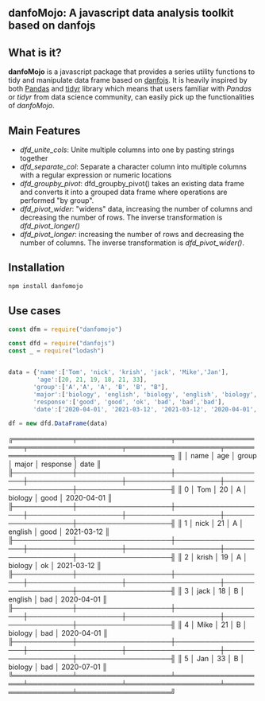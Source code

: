 ## danfoMojo: A javascript data analysis toolkit based on danfojs

## What is it?

**danfoMojo** is a javascript package that provides a series utility functions to tidy and manipulate data frame based on [danfojs](https://github.com/javascriptdata/danfojs#readme). It is heavily inspired by both [Pandas](https://pandas.pydata.org/pandas-docs/stable/) and [tidyr](https://tidyr.tidyverse.org/) library which means that users familiar with *Pandas* or *tidyr* from data science community, can easily pick up the functionalities of *danfoMojo*. 

## Main Features

  -  *dfd_unite_cols*: Unite multiple columns into one by pasting strings together
  -  *dfd_separate_col*: Separate a character column into multiple columns with a regular expression or numeric locations
  -  *dfd_groupby_pivot*: dfd_groupby_pivot() takes an existing data frame and converts it into a grouped data frame where operations are performed "by group".
  -  *dfd_pivot_wider*: "widens" data, increasing the number of columns and decreasing the number of rows. The inverse transformation is *dfd_pivot_longer()*
  -  *dfd_pivot_longer*:  increasing the number of rows and decreasing the number of columns. The inverse transformation is *dfd_pivot_wider()*.

  ## Installation

```bash
npm install danfomojo

```

## Use cases
```js
const dfm = require("danfomojo")

const dfd = require("danfojs")
const _ = require("lodash")


data = {'name':['Tom', 'nick', 'krish', 'jack', 'Mike','Jan'],
        'age':[20, 21, 19, 18, 21, 33],
       'group':['A','A', 'A', 'B', 'B', "B"],
       'major':['biology', 'english', 'biology', 'english', 'biology', 'biology'],
       'response':['good', 'good', 'ok', 'bad', 'bad','bad'],
       'date':['2020-04-01', '2021-03-12', '2021-03-12', '2020-04-01', '2020-04-01','2020-07-01']}

df = new dfd.DataFrame(data)
```

╔════════════╤═══════════════════╤═══════════════════╤═══════════════════╤═══════════════════╤═══════════════════╤═══════════════════╗
║            │ name              │ age               │ group             │ major             │ response          │ date              ║
╟────────────┼───────────────────┼───────────────────┼───────────────────┼───────────────────┼───────────────────┼───────────────────╢
║ 0          │ Tom               │ 20                │ A                 │ biology           │ good              │ 2020-04-01        ║
╟────────────┼───────────────────┼───────────────────┼───────────────────┼───────────────────┼───────────────────┼───────────────────╢
║ 1          │ nick              │ 21                │ A                 │ english           │ good              │ 2021-03-12        ║
╟────────────┼───────────────────┼───────────────────┼───────────────────┼───────────────────┼───────────────────┼───────────────────╢
║ 2          │ krish             │ 19                │ A                 │ biology           │ ok                │ 2021-03-12        ║
╟────────────┼───────────────────┼───────────────────┼───────────────────┼───────────────────┼───────────────────┼───────────────────╢
║ 3          │ jack              │ 18                │ B                 │ english           │ bad               │ 2020-04-01        ║
╟────────────┼───────────────────┼───────────────────┼───────────────────┼───────────────────┼───────────────────┼───────────────────╢
║ 4          │ Mike              │ 21                │ B                 │ biology           │ bad               │ 2020-04-01        ║
╟────────────┼───────────────────┼───────────────────┼───────────────────┼───────────────────┼───────────────────┼───────────────────╢
║ 5          │ Jan               │ 33                │ B                 │ biology           │ bad               │ 2020-07-01        ║
╚════════════╧═══════════════════╧═══════════════════╧═══════════════════╧═══════════════════╧═══════════════════╧═══════════════════╝
